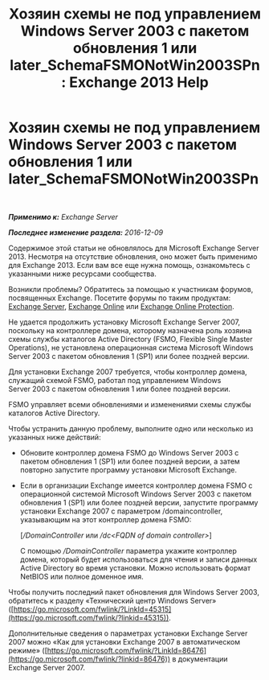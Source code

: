 ﻿---
title: 'Хозяин схемы не под управлением Windows Server 2003 с пакетом обновления 1 или later_SchemaFSMONotWin2003SPn: Exchange 2013 Help'
TOCTitle: Хозяин схемы не под управлением Windows Server 2003 с пакетом обновления 1 или later_SchemaFSMONotWin2003SPn
ms:assetid: 644a85ca-7b36-4ed0-bd21-c64f2742df70
ms:mtpsurl: https://technet.microsoft.com/ru-ru/library/ms.exch.setupreadiness.schemafsmonotwin2003spn(v=EXCHG.150)
ms:contentKeyID: 50488155
ms.date: 05/22/2018
mtps_version: v=EXCHG.150
ms.translationtype: MT
---

# Хозяин схемы не под управлением Windows Server 2003 с пакетом обновления 1 или later\_SchemaFSMONotWin2003SPn

 

_**Применимо к:** Exchange Server_

_**Последнее изменение раздела:** 2016-12-09_

Содержимое этой статьи не обновлялось для Microsoft Exchange Server 2013. Несмотря на отсутствие обновления, оно может быть применимо для Exchange 2013. Если вам все еще нужна помощь, ознакомьтесь с указанными ниже ресурсами сообщества.

Возникли проблемы? Обратитесь за помощью к участникам форумов, посвященных Exchange. Посетите форумы по таким продуктам: [Exchange Server](https://go.microsoft.com/fwlink/p/?linkid=60612), [Exchange Online](https://go.microsoft.com/fwlink/p/?linkid=267542) или [Exchange Online Protection](https://go.microsoft.com/fwlink/p/?linkid=285351).

Не удается продолжить установку Microsoft Exchange Server 2007, поскольку на контроллере домена, которому назначена роль хозяина схемы службы каталогов Active Directory (FSMO, Flexible Single Master Operations), не установлена операционная система Microsoft Windows Server 2003 с пакетом обновления 1 (SP1) или более поздней версии.

Для установки Exchange 2007 требуется, чтобы контроллер домена, служащий схемой FSMO, работал под управлением Windows Server 2003 с пакетом обновления 1 или более поздней версии.

FSMO управляет всеми обновлениями и изменениями схемы службы каталогов Active Directory.

Чтобы устранить данную проблему, выполните одно или несколько из указанных ниже действий:

  - Обновите контроллер домена FSMO до Windows Server 2003 с пакетом обновления 1 (SP1) или более поздней версии, а затем повторно запустите программу установки Microsoft Exchange.

  - Если в организации Exchange имеется контроллер домена FSMO с операционной системой Microsoft Windows Server 2003 с пакетом обновления 1 (SP1) или более поздней версии, запустите программу установки Exchange 2007 с параметром /domaincontroller, указывающим на этот контроллер домена FSMO:
    
    \[*/DomainController* или */dc\<FQDN of domain controller\>*\]
    
    С помощью */DomainController* параметра укажите контроллер домена, который будет использоваться для чтения и записи данных Active Directory во время установки. Можно использовать формат NetBIOS или полное доменное имя.

Чтобы получить последний пакет обновления для Windows Server 2003, обратитесь к разделу «Технический центр Windows Server» ([https://go.microsoft.com/fwlink/?LinkId=45315](https://go.microsoft.com/fwlink/?linkid=45315)).

Дополнительные сведения о параметрах установки Exchange Server 2007 можно «Как для установки Exchange 2007 в автоматическом режиме» ([https://go.microsoft.com/fwlink/?LinkId=86476](https://go.microsoft.com/fwlink/?linkid=86476)) в документации Exchange Server 2007.

